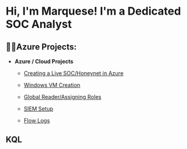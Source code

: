 <h1>Hi, I'm Marquese! I'm a Dedicated SOC Analyst <br/></h1>

<h2>👨‍💻Azure Projects:</h2>

- <b>Azure / Cloud Projects</b>
  - [Creating a Live SOC/Honeynet in Azure](https://github.com/MarqueseMotley/Azure-SOC)
  
  - [Windows VM Creation](https://github.com/MarqueseMotley/Windows-vm)
 
  - [Global Reader/Assigning Roles
](https://github.com/MarqueseMotley/Global-Reader)

  - [SIEM Setup](https://github.com/MarqueseMotley/SIEM-Setup.git)

  - [Flow Logs](https://github.com/MarqueseMotley/Create-Flow-Logs.git)
<h2>KQL</h2>
